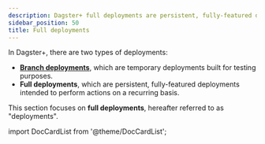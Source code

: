 ```yaml
---
description: Dagster+ full deployments are persistent, fully-featured deployments intended to perform actions on a recurring basis.
sidebar_position: 50
title: Full deployments
---
```


In Dagster+, there are two types of deployments:

- [**Branch deployments**](/deployment/dagster-plus/ci-cd/branch-deployments), which are temporary deployments built for testing purposes.
- **Full deployments**, which are persistent, fully-featured deployments intended to perform actions on a recurring basis.

This section focuses on **full deployments**, hereafter referred to as "deployments".

import DocCardList from '@theme/DocCardList';

<DocCardList />
